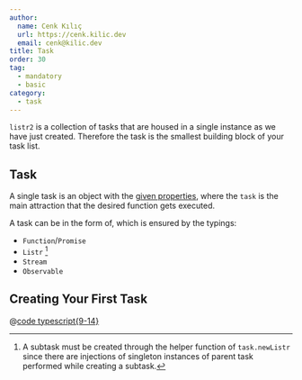 ```yaml
---
author:
  name: Cenk Kılıç
  url: https://cenk.kilic.dev
  email: cenk@kilic.dev
title: Task
order: 30
tag:
  - mandatory
  - basic
category:
  - task
---
```


`listr2` is a collection of tasks that are housed in a single instance as we have just created. Therefore the task is the smallest building block of your task list.

<!-- more -->

## Task

A single task is an object with the [given properties](/api/interfaces/ListrTask.html#properties), where the `task` is the main attraction that the desired function gets executed.

A task can be in the form of, which is ensured by the typings:

- `Function`/`Promise`
- `Listr` [^subtasks]
- `Stream`
- `Observable`

[^subtasks]: A subtask must be created through the helper function of `task.newListr` since there are injections of singleton instances of parent task performed while creating a subtask.

## Creating Your First Task

@[code typescript{9-14}](../../examples/docs/getting-started/task.ts)
